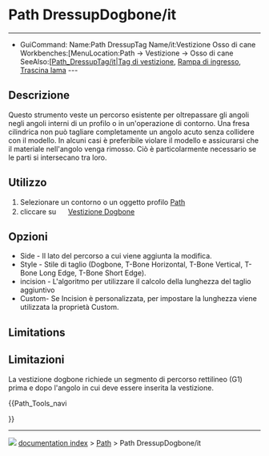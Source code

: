 # Path DressupDogbone/it
---
- GuiCommand:   Name:Path DressupTag   Name/it:Vestizione Osso di cane   Workbenches:[MenuLocation:Path → Vestizione → Osso di cane   SeeAlso:[[Path_DressupTag/it|Tag di vestizione](Path_Workbench/it___Path]].md), [Rampa di ingresso](Path_DressupRampEntry/it.md), [Trascina lama](Path_DressupDragKnife/it.md) ---


</div>



## Descrizione


<div class="mw-translate-fuzzy">

Questo strumento veste un percorso esistente per oltrepassare gli angoli negli angoli interni di un profilo o in un\'operazione di contorno. Una fresa cilindrica non può tagliare completamente un angolo acuto senza collidere con il modello. In alcuni casi è preferibile violare il modello e assicurarsi che il materiale nell\'angolo venga rimosso. Ciò è particolarmente necessario se le parti si intersecano tra loro.


</div>



## Utilizzo


<div class="mw-translate-fuzzy">

1.  Selezionare un contorno o un oggetto profilo [Path](Path_Workbench/it.md)
2.  cliccare su <img alt="" src=images/Path_Dressup.png  style="width:16px;"> [Vestizione Dogbone](Path_DressupDogbone/it.md)


</div>



## Opzioni


<div class="mw-translate-fuzzy">

-   Side - Il lato del percorso a cui viene aggiunta la modifica.
-   Style - Stile di taglio (Dogbone, T-Bone Horizontal, T-Bone Vertical, T-Bone Long Edge, T-Bone Short Edge).
-   incision - L\'algoritmo per utilizzare il calcolo della lunghezza del taglio aggiuntivo
-   Custom- Se Incision è personalizzata, per impostare la lunghezza viene utilizzata la proprietà Custom.


</div>

## Limitations


<div class="mw-translate-fuzzy">

## Limitazioni

La vestizione dogbone richiede un segmento di percorso rettilineo (G1) prima e dopo l\'angolo in cui deve essere inserita la vestizione.


</div>





{{Path_Tools_navi

}}



---
![](images/Button_right.svg) [documentation index](../README.md) > [Path](Path_Workbench.md) > Path DressupDogbone/it
